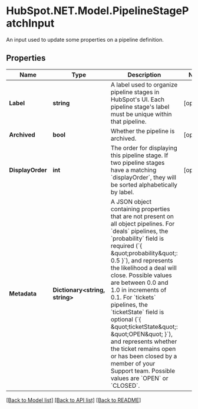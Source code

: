 # HubSpot.NET.Model.PipelineStagePatchInput
An input used to update some properties on a pipeline definition.

## Properties

Name | Type | Description | Notes
------------ | ------------- | ------------- | -------------
**Label** | **string** | A label used to organize pipeline stages in HubSpot&#39;s UI. Each pipeline stage&#39;s label must be unique within that pipeline. | [optional] 
**Archived** | **bool** | Whether the pipeline is archived. | [optional] 
**DisplayOrder** | **int** | The order for displaying this pipeline stage. If two pipeline stages have a matching &#x60;displayOrder&#x60;, they will be sorted alphabetically by label. | [optional] 
**Metadata** | **Dictionary&lt;string, string&gt;** | A JSON object containing properties that are not present on all object pipelines.  For &#x60;deals&#x60; pipelines, the &#x60;probability&#x60; field is required (&#x60;{ \&quot;probability\&quot;: 0.5 }&#x60;), and represents the likelihood a deal will close. Possible values are between 0.0 and 1.0 in increments of 0.1.  For &#x60;tickets&#x60; pipelines, the &#x60;ticketState&#x60; field is optional (&#x60;{ \&quot;ticketState\&quot;: \&quot;OPEN\&quot; }&#x60;), and represents whether the ticket remains open or has been closed by a member of your Support team. Possible values are &#x60;OPEN&#x60; or &#x60;CLOSED&#x60;. | 

[[Back to Model list]](../README.md#documentation-for-models) [[Back to API list]](../README.md#documentation-for-api-endpoints) [[Back to README]](../README.md)

